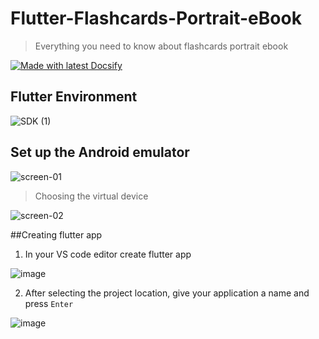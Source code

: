 # Flutter-Flashcards-Portrait-eBook
> Everything you need to know about flashcards portrait ebook

[![Made with latest Docsify](https://img.shields.io/npm/v/docsify/latest?label=docsify)](https://docsify.js.org/)


## Flutter Environment

![SDK (1)](https://user-images.githubusercontent.com/42006848/165140779-6bc485cf-b635-41d2-96bb-b3ec41632ef3.png)


## Set up the Android emulator

![screen-01](https://user-images.githubusercontent.com/42006848/165356436-fd42e8d0-3238-49ab-aa18-72b674b77cea.png)


> Choosing the virtual device

![screen-02](https://user-images.githubusercontent.com/42006848/165356507-9d0f912d-7dd5-4425-a76e-f6a172a66b31.png)


##Creating flutter app


1. In your VS code editor create flutter app

![image](https://user-images.githubusercontent.com/42006848/165360529-ab54008c-67ea-4887-8534-c447a5efb956.png)

2. After selecting the project location, give your application a name and press `Enter`

![image](https://user-images.githubusercontent.com/42006848/165360987-a4228605-6567-4dd7-a11e-57e12180cec3.png)
